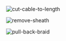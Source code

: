 ![cut-cable-to-length](img/cable-preparation/cut-cable-to-length.jpg)

![remove-sheath](img/cable-preparation/remove-sheath.jpg)

![pull-back-braid](img/cable-preparation/pull-back-braid.jpg)